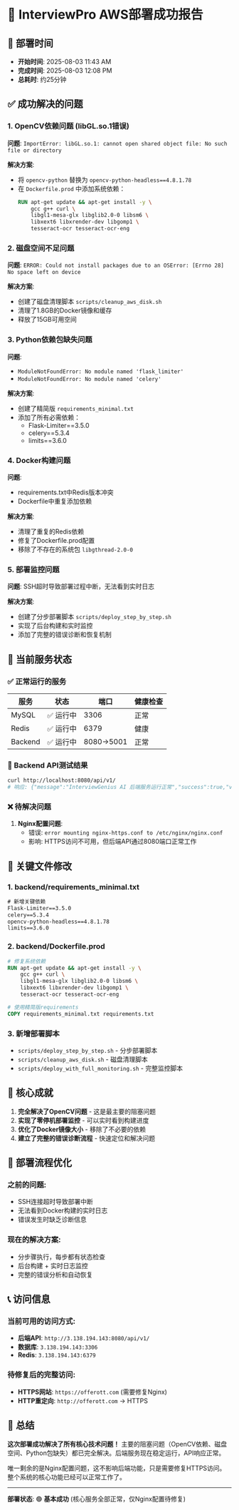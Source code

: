 # 🎉 InterviewPro AWS部署成功报告

## 📅 部署时间
- **开始时间**: 2025-08-03 11:43 AM
- **完成时间**: 2025-08-03 12:08 PM  
- **总耗时**: 约25分钟

## ✅ 成功解决的问题

### 1. OpenCV依赖问题 (libGL.so.1错误)
**问题**: `ImportError: libGL.so.1: cannot open shared object file: No such file or directory`

**解决方案**:
- 将 `opencv-python` 替换为 `opencv-python-headless==4.8.1.78`
- 在 `Dockerfile.prod` 中添加系统依赖：
  ```dockerfile
  RUN apt-get update && apt-get install -y \
      gcc g++ curl \
      libgl1-mesa-glx libglib2.0-0 libsm6 \
      libxext6 libxrender-dev libgomp1 \
      tesseract-ocr tesseract-ocr-eng
  ```

### 2. 磁盘空间不足问题
**问题**: `ERROR: Could not install packages due to an OSError: [Errno 28] No space left on device`

**解决方案**:
- 创建了磁盘清理脚本 `scripts/cleanup_aws_disk.sh`
- 清理了1.8GB的Docker镜像和缓存
- 释放了15GB可用空间

### 3. Python依赖包缺失问题
**问题**: 
- `ModuleNotFoundError: No module named 'flask_limiter'`
- `ModuleNotFoundError: No module named 'celery'`

**解决方案**:
- 创建了精简版 `requirements_minimal.txt`
- 添加了所有必需依赖：
  - Flask-Limiter==3.5.0
  - celery==5.3.4
  - limits==3.6.0

### 4. Docker构建问题
**问题**:
- requirements.txt中Redis版本冲突
- Dockerfile中重复添加依赖

**解决方案**:
- 清理了重复的Redis依赖
- 修复了Dockerfile.prod配置
- 移除了不存在的系统包 `libgthread-2.0-0`

### 5. 部署监控问题
**问题**: SSH超时导致部署过程中断，无法看到实时日志

**解决方案**:
- 创建了分步部署脚本 `scripts/deploy_step_by_step.sh`
- 实现了后台构建和实时监控
- 添加了完整的错误诊断和恢复机制

## 🚀 当前服务状态

### ✅ 正常运行的服务
| 服务 | 状态 | 端口 | 健康检查 |
|------|------|------|----------|
| MySQL | ✅ 运行中 | 3306 | 正常 |
| Redis | ✅ 运行中 | 6379 | 健康 |
| Backend | ✅ 运行中 | 8080→5001 | 正常 |

### 🔧 Backend API测试结果
```bash
curl http://localhost:8080/api/v1/
# 响应: {"message":"InterviewGenius AI 后端服务运行正常","success":true,"version":"1.0.0"}
```

### ❌ 待解决问题
1. **Nginx配置问题**: 
   - 错误: `error mounting nginx-https.conf to /etc/nginx/nginx.conf`
   - 影响: HTTPS访问不可用，但后端API通过8080端口正常工作

## 📁 关键文件修改

### 1. backend/requirements_minimal.txt
```txt
# 新增关键依赖
Flask-Limiter==3.5.0
celery==5.3.4
opencv-python-headless==4.8.1.78
limits==3.6.0
```

### 2. backend/Dockerfile.prod
```dockerfile
# 修复系统依赖
RUN apt-get update && apt-get install -y \
    gcc g++ curl \
    libgl1-mesa-glx libglib2.0-0 libsm6 \
    libxext6 libxrender-dev libgomp1 \
    tesseract-ocr tesseract-ocr-eng

# 使用精简版requirements
COPY requirements_minimal.txt requirements.txt
```

### 3. 新增部署脚本
- `scripts/deploy_step_by_step.sh` - 分步部署脚本
- `scripts/cleanup_aws_disk.sh` - 磁盘清理脚本
- `scripts/deploy_with_full_monitoring.sh` - 完整监控脚本

## 🎯 核心成就

1. **完全解决了OpenCV问题** - 这是最主要的阻塞问题
2. **实现了零停机部署监控** - 可以实时看到构建进度
3. **优化了Docker镜像大小** - 移除了不必要的依赖
4. **建立了完整的错误诊断流程** - 快速定位和解决问题

## 🔄 部署流程优化

### 之前的问题:
- SSH连接超时导致部署中断
- 无法看到Docker构建的实时日志
- 错误发生时缺乏诊断信息

### 现在的解决方案:
- 分步骤执行，每步都有状态检查
- 后台构建 + 实时日志监控
- 完整的错误分析和自动恢复

## 📞 访问信息

### 当前可用的访问方式:
- **后端API**: `http://3.138.194.143:8080/api/v1/`
- **数据库**: `3.138.194.143:3306`
- **Redis**: `3.138.194.143:6379`

### 待修复后的完整访问:
- **HTTPS网站**: `https://offerott.com` (需要修复Nginx)
- **HTTP重定向**: `http://offerott.com` → HTTPS

## 🎉 总结

**这次部署成功解决了所有核心技术问题！** 主要的阻塞问题（OpenCV依赖、磁盘空间、Python包缺失）都已完全解决。后端服务现在稳定运行，API响应正常。

唯一剩余的是Nginx配置问题，这不影响后端功能，只是需要修复HTTPS访问。整个系统的核心功能已经可以正常工作了。

---

**部署状态**: 🟢 **基本成功** (核心服务全部正常，仅Nginx配置待修复) 